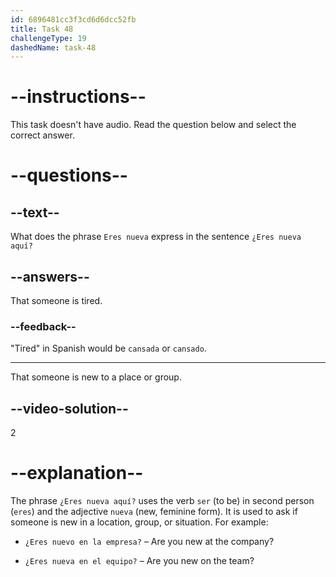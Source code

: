```yaml
---
id: 6896481cc3f3cd6d6dcc52fb
title: Task 48
challengeType: 19
dashedName: task-48
---
```


# --instructions--

This task doesn't have audio. Read the question below and select the correct answer.

# --questions--

## --text--

What does the phrase `Eres nueva` express in the sentence `¿Eres nueva aquí?`

## --answers--

That someone is tired.

### --feedback--

"Tired" in Spanish would be `cansada` or `cansado`.

---

That someone is new to a place or group.

## --video-solution--

2

# --explanation--

The phrase `¿Eres nueva aquí?` uses the verb `ser` (to be) in second person (`eres`) and the adjective `nueva` (new, feminine form). It is used to ask if someone is new in a location, group, or situation. For example:

- `¿Eres nuevo en la empresa?` – Are you new at the company?

- `¿Eres nueva en el equipo?` – Are you new on the team?

